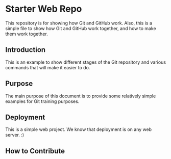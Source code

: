 # Starter Web Repo

This repository is for showing how Git and GitHub work. Also, this is a simple file to show how Git and GitHub work together, and how to make them work together.

## Introduction 

This is an example to show different stages of the Git repository and various commands that will make it easier to do.

## Purpose

The main purpose of this document is to provide some relatively simple examples for Git training purposes.

## Deployment

This is a simple web project. We know that deployment is on any web server. :)

## How to Contribute